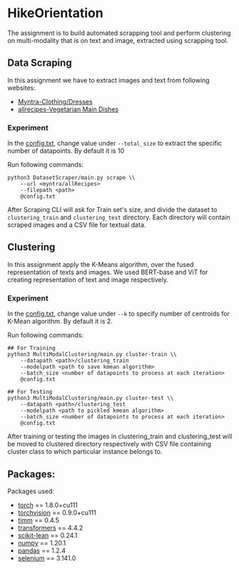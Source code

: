 # HikeOrientation

The assignment is to build automated scrapping tool and perform clustering on multi-modality that is on text and image, extracted using scrapping tool.

## Data Scraping 

In this assignment we have to extract images and text from following websites:

- [Myntra-Clothing/Dresses](https://www.myntra.com/dresses?f=Gender%3Amen%20women%2Cwomen)
- [allrecipes-Vegetarian Main Dishes](https://www.allrecipes.com/recipes/265/everyday-cooking/vegetarian/main-dishes/)

### Experiment
In the [config.txt](DatasetScraper/config.txt), change value under `--total_size` to extract the specific number of datapoints. By default it is 10

Run following commands:

```
python3 DatasetScraper/main.py scrape \\
	--url <myntra/allRecipes>
	--filepath <path>
	@config.txt
```

After Scraping CLI will ask for Train set's size, and divide the dataset to `clustering_train` and `clustering_test` directory. Each directory will contain scraped images and a CSV file for textual data.

## Clustering

In this assignment apply the K-Means algorithm, over the fused representation of texts and images. 
We used BERT-base and ViT for creating representation of text and image respectively.

### Experiment
In the [config.txt](MultiModalClustering/config.txt), change value under `--k` to specify number of centroids for K-Mean algorithm. By default it is 2.

Run following commands:

```
## For Training
python3 MultiModalClustering/main.py cluster-train \\
	--datapath <path>/clustering_train
	--modelpath <path to save kmean algorithm>
	--batch_size <number of datapoints to process at each iteration>
	@config.txt
	
## For Testing
python3 MultiModalClustering/main.py cluster-test \\
	--datapath <path>/clustering_test
	--modelpath <path to pickled kmean algorithm>
	--batch_size <number of datapoints to process at each iteration>
	@config.txt
```

After training or testing the images in clustering_train and clustering_test will be moved to clustered directory respectively with CSV file containing cluster class to which particular instance belongs to.

## Packages:
Packages used:

- [torch](https://pytorch.org/) == 1.8.0+cu111
- [torchvision](https://pytorch.org/vision/stable/index.html) == 0.9.0+cu111
- [timm](https://rwightman.github.io/pytorch-image-models/) == 0.4.5
- [transformers](https://huggingface.co/transformers/) == 4.4.2
- [scikit-lean](https://scikit-learn.org/) == 0.24.1
- [numpy](https://numpy.org/) == 1.20.1
- [pandas](https://pandas.pydata.org/) == 1.2.4
- [selenium](https://selenium-python.readthedocs.io/) == 3.141.0
